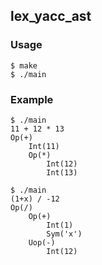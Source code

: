 ## lex_yacc_ast

### Usage

```console
$ make
$ ./main
```

### Example

```console
$ ./main
11 + 12 * 13
Op(+)
    Int(11)
    Op(*)
        Int(12)
        Int(13)

$ ./main
(1+x) / -12
Op(/)
    Op(+)
        Int(1)
        Sym('x')
    Uop(-)
        Int(12)
```
